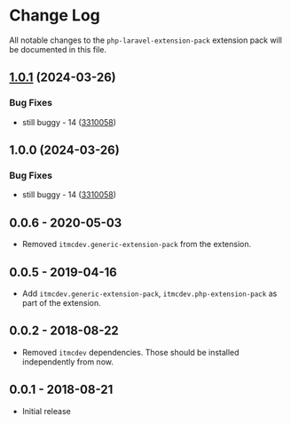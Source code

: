 # Change Log
All notable changes to the `php-laravel-extension-pack` extension pack will be documented in this file.

## [1.0.1](https://github.com/ITMCdev/vscode-extensions/compare/php-laravel-extension-pack-v1.0.0...php-laravel-extension-pack-v1.0.1) (2024-03-26)


### Bug Fixes

* still buggy - 14 ([3310058](https://github.com/ITMCdev/vscode-extensions/commit/3310058b0fa82ef15cbcb983946897a2c09a98f6))

## 1.0.0 (2024-03-26)


### Bug Fixes

* still buggy - 14 ([3310058](https://github.com/ITMCdev/vscode-extensions/commit/3310058b0fa82ef15cbcb983946897a2c09a98f6))

## 0.0.6 - 2020-05-03

- Removed `itmcdev.generic-extension-pack` from the extension.

## 0.0.5 - 2019-04-16

- Add `itmcdev.generic-extension-pack`, `itmcdev.php-extension-pack` as part of the extension.

## 0.0.2 - 2018-08-22

- Removed `itmcdev` dependencies. Those should be installed independently from now.

## 0.0.1 - 2018-08-21
- Initial release
